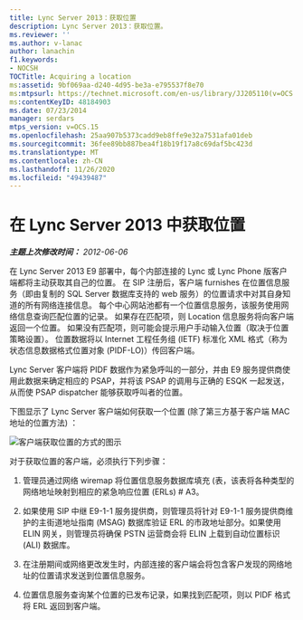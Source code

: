```yaml
---
title: Lync Server 2013：获取位置
description: Lync Server 2013：获取位置。
ms.reviewer: ''
ms.author: v-lanac
author: lanachin
f1.keywords:
- NOCSH
TOCTitle: Acquiring a location
ms:assetid: 9bf069aa-d240-4d95-be3a-e795537f8e70
ms:mtpsurl: https://technet.microsoft.com/en-us/library/JJ205110(v=OCS.15)
ms:contentKeyID: 48184903
ms.date: 07/23/2014
manager: serdars
mtps_version: v=OCS.15
ms.openlocfilehash: 25aa907b5373cadd9eb8ffe9e32a7531afa01deb
ms.sourcegitcommit: 36fee89bb887bea4f18b19f17a8c69daf5bc423d
ms.translationtype: MT
ms.contentlocale: zh-CN
ms.lasthandoff: 11/26/2020
ms.locfileid: "49439487"
---
```

# <a name="acquiring-a-location-in-lync-server-2013"></a>在 Lync Server 2013 中获取位置

<div data-xmlns="http://www.w3.org/1999/xhtml">

<div class="topic" data-xmlns="http://www.w3.org/1999/xhtml" data-msxsl="urn:schemas-microsoft-com:xslt" data-cs="https://msdn.microsoft.com/">

<div data-asp="https://msdn2.microsoft.com/asp">



</div>

<div id="mainSection">

<div id="mainBody">

<span> </span>

_**主题上次修改时间：** 2012-06-06_

在 Lync Server 2013 E9 部署中，每个内部连接的 Lync 或 Lync Phone 版客户端都将主动获取其自己的位置。 在 SIP 注册后，客户端 furnishes 在位置信息服务（即由复制的 SQL Server 数据库支持的 web 服务）的位置请求中对其自身知道的所有网络连接信息。 每个中心网站池都有一个位置信息服务，该服务使用网络信息查询匹配位置的记录。 如果存在匹配项，则 Location 信息服务将向客户端返回一个位置。 如果没有匹配项，则可能会提示用户手动输入位置（取决于位置策略设置）。 位置数据将以 Internet 工程任务组 (IETF) 标准化 XML 格式（称为状态信息数据格式位置对象 (PIDF-LO)）传回客户端。

Lync Server 客户端将 PIDF 数据作为紧急呼叫的一部分，并由 E9 服务提供商使用此数据来确定相应的 PSAP，并将该 PSAP 的调用与正确的 ESQK 一起发送，从而使 PSAP dispatcher 能够获取呼叫者的位置。

下图显示了 Lync Server 客户端如何获取一个位置 (除了第三方基于客户端 MAC 地址的位置方法) ：

![客户端获取位置的方式的图示](images/JJ205110.4438f5fc-f1b2-444b-8565-09035363ed43(OCS.15).jpg "客户端获取位置的方式的图示")

对于获取位置的客户端，必须执行下列步骤：

1.  管理员通过网络 wiremap 将位置信息服务数据库填充 (表，该表将各种类型的网络地址映射到相应的紧急响应位置 (ERLs) # A3。

2.  如果使用 SIP 中继 E9-1-1 服务提供商，则管理员将针对 E9-1-1 服务提供商维护的主街道地址指南 (MSAG) 数据库验证 ERL 的市政地址部分。如果使用 ELIN 网关，则管理员将确保 PSTN 运营商会将 ELIN 上载到自动位置标识 (ALI) 数据库。

3.  在注册期间或网络更改发生时，内部连接的客户端会将包含客户发现的网络地址的位置请求发送到位置信息服务。

4.  位置信息服务查询某个位置的已发布记录，如果找到匹配项，则以 PIDF 格式将 ERL 返回到客户端。

</div>

<span> </span>

</div>

</div>

</div>

